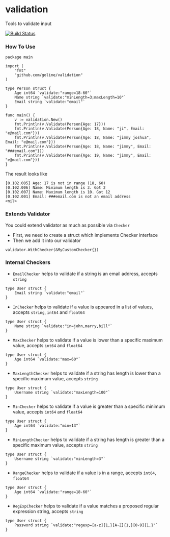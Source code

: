 # validation
Tools to validate input

[![Build Status](https://api.travis-ci.org/goline/validation.svg)](https://travis-ci.org/goline/validation)

### How To Use
```
package main

import (
	"fmt"
	"github.com/goline/validation"
)

type Person struct {
	Age int64 `validate:"range=18-60"`
	Name string `validate:"minLength=3;maxLength=10"`
	Email string `validate:"email"`
}

func main() {
	v := validation.New()
	fmt.Println(v.Validate(Person{Age: 17}))
	fmt.Println(v.Validate(Person{Age: 18, Name: "ji", Email: "e@mail.com"}))
	fmt.Println(v.Validate(Person{Age: 18, Name: "jimmy joshua", Email: "e@mail.com"}))
	fmt.Println(v.Validate(Person{Age: 18, Name: "jimmy", Email: "###email.com"}))
	fmt.Println(v.Validate(Person{Age: 19, Name: "jimmy", Email: "e@mail.com"}))
}
```

The result looks like
```
[0.102.005] Age: 17 is not in range (18, 60)
[0.102.006] Name: Minimum length is 3. Got 2
[0.102.007] Name: Maximum length is 10. Got 12
[0.102.001] Email: ###email.com is not an email address
<nil>
```

### Extends Validator

You could extend validator as much as possible via `Checker`

- First, we need to create a struct which implements Checker interface
- Then we add it into our validator

```
validator.WithChecker(&MyCustomChecker{})
```

### Internal Checkers

- `EmailChecker` helps to validate if a string is an email address, accepts `string`
```
type User struct {
	Email string `validate:"email"`
}
```

- `InChecker` helps to validate if a value is appeared in a list of values, accepts `string`, `int64` and `float64`
```
type User struct {
	Name string `validate:"in=john,marry,bill"`
}
```

- `MaxChecker` helps to validate if a value is lower than a specific maximum value, accepts `int64` and `float64`
```
type User struct {
	Age int64 `validate:"max=60"`
}
```

- `MaxLengthChecker` helps to validate if a string has length is lower than a specific maximum value, accepts `string`
```
type User struct {
	Username string `validate:"maxLength=100"`
}
```

- `MinChecker` helps to validate if a value is greater than a specific minimum value, accepts `int64` and `float64`
```
type User struct {
	Age int64 `validate:"min=13"`
}
```

- `MinLengthChecker` helps to validate if a string has length is greater than a specific maximum value, accepts `string`
```
type User struct {
	Username string `validate:"minLength=3"`
}
```

- `RangeChecker` helps to validate if a value is in a range, accepts `int64`, `float64`
```
type User struct {
	Age int64 `validate:"range=18-60"`
}
```

- `RegExpChecker` helps to validate if a value matches a proposed regular expression string, accepts `string`
```
type User struct {
	Password string `validate:"regexp=[a-z]{1,}[A-Z]{1,}[0-9]{1,}"`
}
```